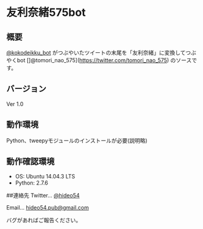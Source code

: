 # 友利奈緒575bot

## 概要

[@kokodeikku_bot](https://twitter.com/kokodeikku_bot/) がつぶやいたツイートの末尾を「友利奈緒」に変換してつぶやくbot []@tomori_nao_575](https://twitter.com/tomori_nao_575) のソースです。

## バージョン

Ver 1.0

## 動作環境

Python、tweepyモジュールのインストールが必要(説明略)

## 動作確認環境

* OS: Ubuntu 14.04.3 LTS
* Python: 2.7.6

##連絡先
Twitter… [@hideo54](https://www.twitter.com/hideo54)

Email… hideo54.pub@gmail.com

バグがあればご報告ください。
